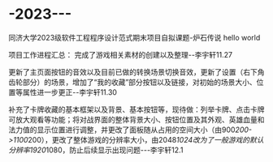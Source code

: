 # -2023---
同济大学2023级软件工程程序设计范式期末项目自拟课题-炉石传说 
hello world

项目工作进程汇总：
完成了游戏相关素材的创建以及整理--李宇轩11.27

更新了主页面按钮的音效以及目前已做的转换场景切换音效，更新了设置（右下角齿轮部分）的场景，增加了“我的收藏”部分按钮以及链接，对初始的场景大小、位置等属性进一步更正--李宇轩11.30

补充了卡牌收藏的基本框架以及背景、基本按钮等，现待做：列举卡牌、点击卡牌可放大观看等功能；将对战界面的整体背景大小、按钮位置及其外观、英雄血量和法力值的显示位置进行调整，并更改了面板随从占用的空间大小（由900*200->1100*200），更改了整体游戏的分辨率大小，由2048*1024改为了一般游戏的默认分辨率1920*1080，防止后续显示出现问题---李宇轩12.1
